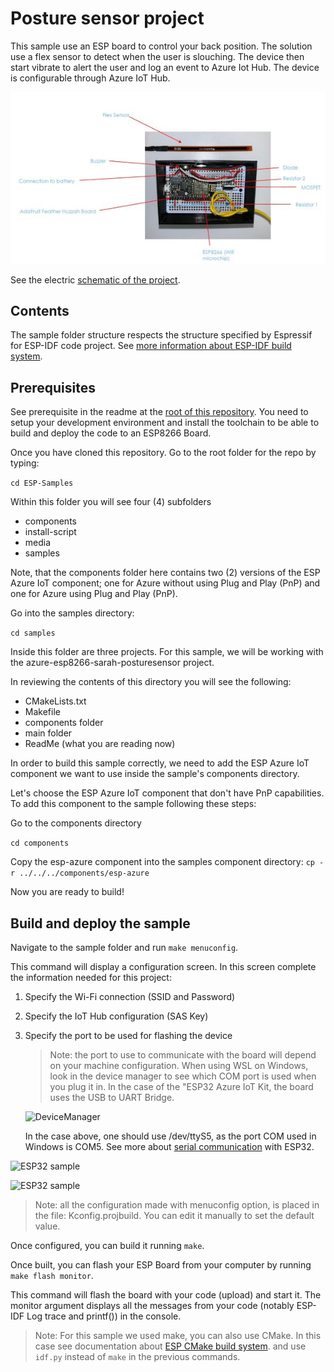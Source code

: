 # Posture sensor project

This sample use an ESP board to control your back position.
The solution use a flex sensor to detect when the user is slouching. The device then start vibrate to alert the user and log an event to Azure Iot Hub.
The device is configurable through Azure IoT Hub.

![Sarah's project](https://github.com/Azure-Samples/ESP-Samples/blob/master/media/sarah_project.JPG)

See the electric [schematic of the project](/PostureSensorSchematicLabeled.pdf).

## Contents

The sample folder structure respects the structure specified by Espressif for ESP-IDF code project. See [more information about ESP-IDF build system](https://docs.espressif.com/projects/esp-idf/en/v3.3/api-guides/build-system.html).

## Prerequisites

See prerequisite in the readme at the [root of this repository](https://github.com/Azure-Samples/ESP-Samples#prerequisites). You need to setup your development environment and install the toolchain to be able to build and deploy the code to an ESP8266 Board.

Once you have cloned this repository.  Go to the root folder for the repo by typing:

```cd ESP-Samples```

Within this folder you will see four (4) subfolders

* components
* install-script
* media
* samples

Note, that the components folder here contains two (2) versions of the ESP Azure IoT component; one for Azure without using Plug and Play (PnP) and one for Azure using Plug and Play (PnP).

Go into the samples directory:

`cd samples`

Inside this folder are three projects. For this sample, we will be working with the azure-esp8266-sarah-posturesensor project.

In reviewing the contents of this directory you will see the following:

* CMakeLists.txt
* Makefile
* components folder
* main folder
* ReadMe (what you are reading now)

In order to build this sample correctly, we need to add the ESP Azure IoT component we want to use inside the sample's components directory.

Let's choose the ESP Azure IoT component that don't have PnP capabilities. To add this component to the sample following these steps:

Go to the components directory

`cd components`

Copy the esp-azure component into the samples component directory:
`cp -r ../../../components/esp-azure`

Now you are ready to build!

## Build and deploy the sample

Navigate to the sample folder and run `make menuconfig`.

This command will display a configuration screen. In this screen complete the information needed for this project:

1. Specify the Wi-Fi connection (SSID and Password)
2. Specify the IoT Hub configuration (SAS Key)
3. Specify the port to be used for flashing the device

   > Note: the port to use to communicate with the board will depend on your machine configuration. When using WSL on Windows, look in the device manager to see which COM port is used when you plug it in. In the case of the "ESP32 Azure IoT Kit, the board uses the USB to UART Bridge.

   ![DeviceManager](https://github.com/Azure-Samples/ESP-Samples/blob/master/media/deviceManager.JPG)

   In the case above, one should use /dev/ttyS5, as the port COM used in Windows is COM5. See more about [serial communication](https://docs.espressif.com/projects/esp-idf/en/stable/get-started/establish-serial-connection.html#connect-esp32-to-pc) with ESP32.

![ESP32 sample](https://github.com/Azure-Samples/ESP-Samples/blob/master/media/cfg_menu.JPG)

![ESP32 sample](https://github.com/Azure-Samples/ESP-Samples/blob/master/media/cfg_IoTHub.JPG)

> Note: all the configuration made with menuconfig option, is placed in the file: Kconfig.projbuild. You can edit it manually to set the default value.

Once configured, you can build it running `make`.

Once built, you can flash your ESP Board from your computer by running `make flash monitor`.

This command will flash the board with your code (upload) and start it. The monitor argument displays all the messages from your code (notably ESP-IDF Log trace and printf()) in the console.

> Note: For this sample we used make, you can also use CMake. In this case see documentation about [ESP CMake build system](https://docs.espressif.com/projects/esp-idf/en/v3.3/api-guides/build-system-cmake.html). and use `idf.py` instead of `make` in the previous commands.
